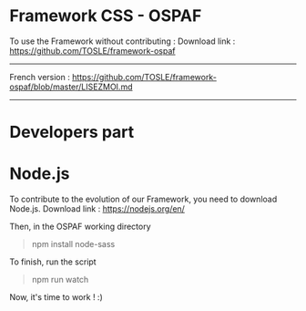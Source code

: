 # Framework CSS - OSPAF

To use the Framework without contributing : 
Download link : https://github.com/TOSLE/framework-ospaf

______________________________________

French version : https://github.com/TOSLE/framework-ospaf/blob/master/LISEZMOI.md
______________________________________

# Developers part

# Node.js

To contribute to the evolution of our Framework, you need to download Node.js.
Download link : https://nodejs.org/en/

Then, in the OSPAF working directory
> npm install node-sass

To finish, run the script
> npm run watch

Now, it's time to work ! :)
